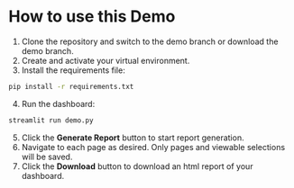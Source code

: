 # How to use this Demo
1. Clone the repository and switch to the demo branch or download the demo branch.
2. <Optional> Create and activate your virtual environment.
3. Install the requirements file:
```bash
pip install -r requirements.txt
```
4. Run the dashboard:
```bash
streamlit run demo.py
```
5. Click the **Generate Report** button to start report generation. 
6. Navigate to each page as desired. Only pages and viewable selections will be saved.
7. Click the **Download** button to download an html report of your dashboard.